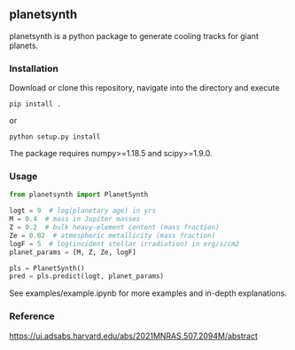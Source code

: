 ## planetsynth

planetsynth is a python package to generate cooling tracks for giant planets.

### Installation
Download or clone this repository, navigate into the directory and execute
```
pip install .
``` 
or 
```
python setup.py install
```

The package requires numpy>=1.18.5 and scipy>=1.9.0.

### Usage
```python
from planetsynth import PlanetSynth

logt = 9  # log(planetary age) in yrs
M = 0.4  # mass in Jupiter masses
Z = 0.2  # bulk heavy-element content (mass fraction)
Ze = 0.02  # atmospheric metallicity (mass fraction)
logF = 5  # log(incident stellar irradiation) in erg/s/cm2
planet_params = [M, Z, Ze, logF]

pls = PlanetSynth()
pred = pls.predict(logt, planet_params)
```
See examples/example.ipynb for more examples and in-depth explanations.

### Reference
https://ui.adsabs.harvard.edu/abs/2021MNRAS.507.2094M/abstract
